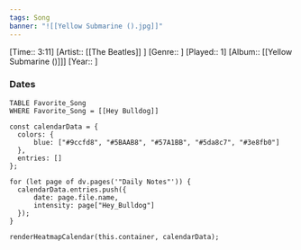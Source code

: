 ```yaml
---
tags: Song  
banner: "![[Yellow Submarine ().jpg]]"
---
```

[Time:: 3:11]
[Artist:: [[The Beatles]] ]
[Genre:: ]
[Played:: 1]
[Album:: [[Yellow Submarine ()]]]
[Year:: ]
### Dates
````dataview
TABLE Favorite_Song
WHERE Favorite_Song = [[Hey Bulldog]]
````
  ```dataviewjs
const calendarData = { 
	colors: { 
		blue: ["#9ccfd8", "#5BAAB8", "#57A1BB", "#5da8c7", "#3e8fb0"] 
	}, 
	entries: [] 
}; 

for (let page of dv.pages('"Daily Notes"')) { 
	calendarData.entries.push({ 
		date: page.file.name, 
		intensity: page["Hey_Bulldog"]
	}); 
} 

renderHeatmapCalendar(this.container, calendarData);
```

